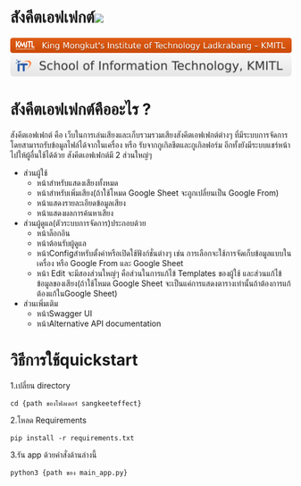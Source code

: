 # สังคีตเอฟเฟกต์<img width="50" src="https://media.tenor.com/8McIGu0Tf_QAAAAi/fire-joypixels.gif" />

![](https://github.com/SupaschaiPh/SupaschaiPh/blob/main/badges/KMITL-5.svg) ![](https://github.com/SupaschaiPh/SupaschaiPh/blob/main/badges/IT-1.svg)


# สังคีตเอฟเฟกต์คืออะไร ?
สังคีตเอฟเฟกต์ คือ เว็บในการเล่นเสียงและเก็บรวมรวมเสียงสังคีตเอฟเฟกต์ต่างๆ ที่มีระบบการจัดการ โดยสามารถรับข้อมูลไฟล์ได้จากในเครื่อง หรือ รับจากกูเกิลชีตและกูเกิลฟอร์ม อีกทั้งยังมีระบบแชร์หน้าไปให้ผู้อื่นใช้ได้ด้วย 
สังคีตเอฟเฟกต์มี 2 ส่วนใหญ่ๆ 
* ส่วนผู้ใช้ 
  * หน้าสำหรับแสดงเสียงทั้งหมด 
  * หน้าสำหรับเพิ่มเสียง(ถ้าใช้โหมด Google Sheet จะถูกเปลี่ยนเป็น Google From)
  * หน้าแสดงรายละเอียดข้อมูลเสียง
  * หน้าแสดงผลการค้นหาเสียง
* ส่วนผู้ดูแล(ตัวระบบการจัดการ)ประกอบด้วย 
  * หน้าล็อกอิน
  * หน้าต้อนรับผู้ดูแล
  * หน้าConfigสำหรับตั้งค่าหรือเปิดใช้ฟังก์ชั่นต่างๆ เช่น การเลือกจะใช้การจัดเก็บข้อมูลแบบในเครื่อง หรือ Google From และ Google Sheet
  * หน้า Edit จะมีสองส่วนใหญ่ๆ คือส่วนในการแก้ไข้ Templates ของผู้ใช้ และส่วนแก้ไข้ข้อมูลของเสียง(ถ้าใช้โหมด Google Sheet จะเป็นแค่การแสดงตารางเท่านั้นถ้าต้องการแก้ต้องแก้ในGoogle Sheet)
* ส่วนเพิ่มเติม
  * หน้าSwagger UI
  * หน้าAlternative API documentation
# วิธีการใช้quickstart
1.เปลี่ยน directory 
``` 
cd {path ของโฟลเดอร์ sangkeeteffect}
```

2.โหลด Requirements 
```
pip install -r requirements.txt
```
3.รัน app ด้วยคำสั่งด้านล่างนี้
```
python3 {path ของ main_app.py}
```
